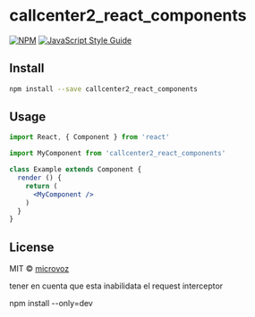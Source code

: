 # callcenter2_react_components

>

[![NPM](https://img.shields.io/npm/v/callcenter2_react_components.svg)](https://www.npmjs.com/package/callcenter2_react_components) [![JavaScript Style Guide](https://img.shields.io/badge/code_style-standard-brightgreen.svg)](https://standardjs.com)

## Install

```bash
npm install --save callcenter2_react_components
```

## Usage

```jsx
import React, { Component } from 'react'

import MyComponent from 'callcenter2_react_components'

class Example extends Component {
  render () {
    return (
      <MyComponent />
    )
  }
}
```

## License

MIT © [microvoz](https://github.com/microvoz)



tener en cuenta que esta inabilidata el request interceptor

npm install --only=dev


